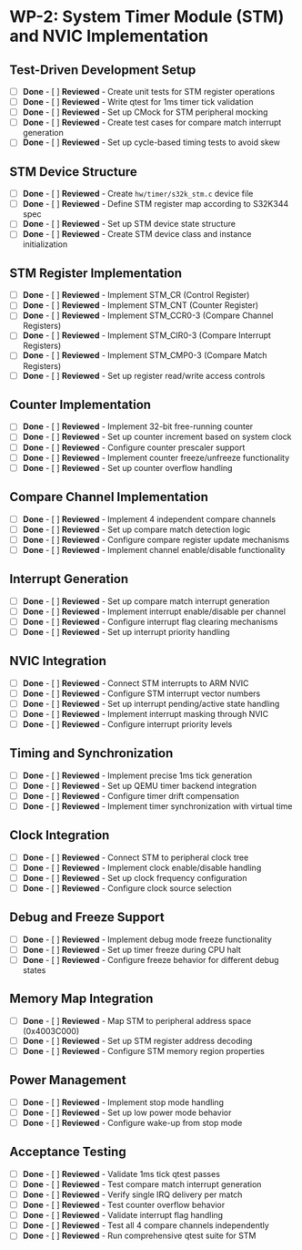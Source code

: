 # WP-2: System Timer Module (STM) and NVIC Implementation

## Test-Driven Development Setup
- [ ] **Done** - [ ] **Reviewed** - Create unit tests for STM register operations
- [ ] **Done** - [ ] **Reviewed** - Write qtest for 1ms timer tick validation
- [ ] **Done** - [ ] **Reviewed** - Set up CMock for STM peripheral mocking
- [ ] **Done** - [ ] **Reviewed** - Create test cases for compare match interrupt generation
- [ ] **Done** - [ ] **Reviewed** - Set up cycle-based timing tests to avoid skew

## STM Device Structure  
- [ ] **Done** - [ ] **Reviewed** - Create `hw/timer/s32k_stm.c` device file
- [ ] **Done** - [ ] **Reviewed** - Define STM register map according to S32K344 spec
- [ ] **Done** - [ ] **Reviewed** - Set up STM device state structure
- [ ] **Done** - [ ] **Reviewed** - Create STM device class and instance initialization

## STM Register Implementation
- [ ] **Done** - [ ] **Reviewed** - Implement STM_CR (Control Register)
- [ ] **Done** - [ ] **Reviewed** - Implement STM_CNT (Counter Register) 
- [ ] **Done** - [ ] **Reviewed** - Implement STM_CCR0-3 (Compare Channel Registers)
- [ ] **Done** - [ ] **Reviewed** - Implement STM_CIR0-3 (Compare Interrupt Registers)
- [ ] **Done** - [ ] **Reviewed** - Implement STM_CMP0-3 (Compare Match Registers)
- [ ] **Done** - [ ] **Reviewed** - Set up register read/write access controls

## Counter Implementation
- [ ] **Done** - [ ] **Reviewed** - Implement 32-bit free-running counter
- [ ] **Done** - [ ] **Reviewed** - Set up counter increment based on system clock
- [ ] **Done** - [ ] **Reviewed** - Configure counter prescaler support
- [ ] **Done** - [ ] **Reviewed** - Implement counter freeze/unfreeze functionality
- [ ] **Done** - [ ] **Reviewed** - Set up counter overflow handling

## Compare Channel Implementation
- [ ] **Done** - [ ] **Reviewed** - Implement 4 independent compare channels
- [ ] **Done** - [ ] **Reviewed** - Set up compare match detection logic
- [ ] **Done** - [ ] **Reviewed** - Configure compare register update mechanisms
- [ ] **Done** - [ ] **Reviewed** - Implement channel enable/disable functionality

## Interrupt Generation
- [ ] **Done** - [ ] **Reviewed** - Set up compare match interrupt generation
- [ ] **Done** - [ ] **Reviewed** - Implement interrupt enable/disable per channel
- [ ] **Done** - [ ] **Reviewed** - Configure interrupt flag clearing mechanisms
- [ ] **Done** - [ ] **Reviewed** - Set up interrupt priority handling

## NVIC Integration
- [ ] **Done** - [ ] **Reviewed** - Connect STM interrupts to ARM NVIC
- [ ] **Done** - [ ] **Reviewed** - Configure STM interrupt vector numbers
- [ ] **Done** - [ ] **Reviewed** - Set up interrupt pending/active state handling
- [ ] **Done** - [ ] **Reviewed** - Implement interrupt masking through NVIC
- [ ] **Done** - [ ] **Reviewed** - Configure interrupt priority levels

## Timing and Synchronization
- [ ] **Done** - [ ] **Reviewed** - Implement precise 1ms tick generation
- [ ] **Done** - [ ] **Reviewed** - Set up QEMU timer backend integration
- [ ] **Done** - [ ] **Reviewed** - Configure timer drift compensation
- [ ] **Done** - [ ] **Reviewed** - Implement timer synchronization with virtual time

## Clock Integration
- [ ] **Done** - [ ] **Reviewed** - Connect STM to peripheral clock tree
- [ ] **Done** - [ ] **Reviewed** - Implement clock enable/disable handling
- [ ] **Done** - [ ] **Reviewed** - Set up clock frequency configuration
- [ ] **Done** - [ ] **Reviewed** - Configure clock source selection

## Debug and Freeze Support
- [ ] **Done** - [ ] **Reviewed** - Implement debug mode freeze functionality
- [ ] **Done** - [ ] **Reviewed** - Set up timer freeze during CPU halt
- [ ] **Done** - [ ] **Reviewed** - Configure freeze behavior for different debug states

## Memory Map Integration
- [ ] **Done** - [ ] **Reviewed** - Map STM to peripheral address space (0x4003C000)
- [ ] **Done** - [ ] **Reviewed** - Set up STM register address decoding
- [ ] **Done** - [ ] **Reviewed** - Configure STM memory region properties

## Power Management
- [ ] **Done** - [ ] **Reviewed** - Implement stop mode handling
- [ ] **Done** - [ ] **Reviewed** - Set up low power mode behavior
- [ ] **Done** - [ ] **Reviewed** - Configure wake-up from stop mode

## Acceptance Testing
- [ ] **Done** - [ ] **Reviewed** - Validate 1ms tick qtest passes
- [ ] **Done** - [ ] **Reviewed** - Test compare match interrupt generation
- [ ] **Done** - [ ] **Reviewed** - Verify single IRQ delivery per match
- [ ] **Done** - [ ] **Reviewed** - Test counter overflow behavior
- [ ] **Done** - [ ] **Reviewed** - Validate interrupt flag handling
- [ ] **Done** - [ ] **Reviewed** - Test all 4 compare channels independently
- [ ] **Done** - [ ] **Reviewed** - Run comprehensive qtest suite for STM 
